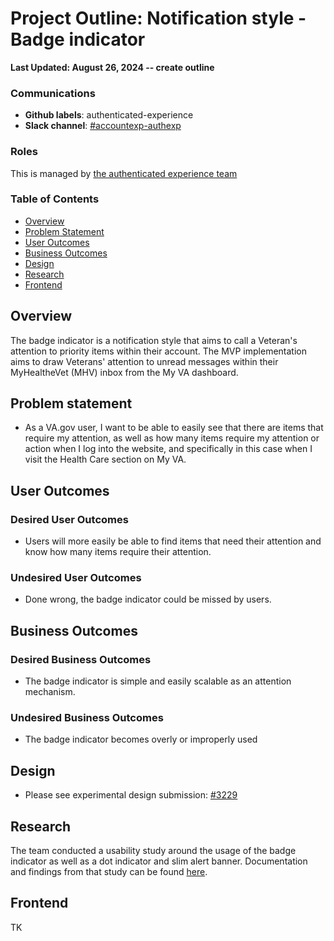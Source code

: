 # Project Outline: Notification style - Badge indicator

**Last Updated: August 26, 2024  -- create outline**

### Communications

- **Github labels**: authenticated-experience
- **Slack channel**: [#accountexp-authexp](https://dsva.slack.com/channels/accountexp-authexp)

### Roles

This is managed by [the authenticated experience team](https://github.com/department-of-veterans-affairs/va.gov-team/tree/master/products/identity-personalization#team)


### Table of Contents

- [Overview](#overview)
- [Problem Statement](#problem-statement)
- [User Outcomes](#user-outcomes)
- [Business Outcomes](#business-outcomes)
- [Design](#design)
- [Research](#research)
- [Frontend](#frontend)

## Overview

The badge indicator is a notification style that aims to call a Veteran's attention to priority items within their account. The MVP implementation aims to draw Veterans' attention to unread messages within their MyHealtheVet (MHV) inbox from the My VA dashboard.

## Problem statement

- As a VA.gov user, I want to be able to easily see that there are items that require my attention, as well as how many items require my attention or action when I log into the website, and specifically in this case when I visit the Health Care section on My VA.

## User Outcomes

### Desired User Outcomes

- Users will more easily be able to find items that need their attention and know how many items require their attention.

### Undesired User Outcomes

- Done wrong, the badge indicator could be missed by users.

## Business Outcomes

### Desired Business Outcomes

- The badge indicator is simple and easily scalable as an attention mechanism.

### Undesired Business Outcomes

- The badge indicator becomes overly or improperly used

## Design
- Please see experimental design submission: [#3229](https://github.com/department-of-veterans-affairs/vets-design-system-documentation/issues/3229)

## Research
The team conducted a usability study around the usage of the badge indicator as well as a dot indicator and slim alert banner. Documentation and findings from that study can be found [here](https://github.com/department-of-veterans-affairs/va.gov-team/tree/master/products/identity-personalization/onsite-notifications/dot-indicator/research/2024-03%20Dot%20Indicator%20and%20Slim%20Alert%20Usability%20Study).

## Frontend
TK
